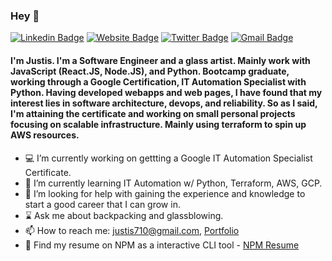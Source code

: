 ### Hey 👋

[![Linkedin Badge](https://img.shields.io/badge/-justisgipson-blue?style=flat&logo=Linkedin&logoColor=white&link=https://www.linkedin.com/in/justis-gipson-00275216a/)](https://www.linkedin.com/in/justis-gipson-00275216a/)
[![Website Badge](https://img.shields.io/badge/-justisgipson.com-4486F3?style=flat&logo=Google-Chrome&logoColor=white&link=https://justisgipson.com)](https://justisgipson.com)
[![Twitter Badge](https://img.shields.io/badge/-@j_gipson-39B8FF?style=flat&labelColor=FEFEFE&logo=twitter&logoColor=white&link=https://twitter.com/j_gipson)](https://twitter.com/j_gipson)
[![Gmail Badge](https://img.shields.io/badge/-justis710-DE4C40?style=flat&logo=Gmail&logoColor=white&link=mailto:justis710@gmail.com)](mailto:justis710@gmail.com)

#### I'm Justis. I'm a Software Engineer and a glass artist. Mainly work with JavaScript (React.JS, Node.JS), and Python. Bootcamp graduate, working through a Google Certification, IT Automation Specialist with Python. Having developed webapps and web pages, I have found that my interest lies in software architecture, devops, and reliability. So as I said, I'm attaining the certificate and working on small personal projects focusing on scalable infrastructure. Mainly using terraform to spin up AWS resources.

<!--
**justisGipson/justisGipson** is a ✨ _special_ ✨ repository because its `README.md` (this file) appears on your GitHub profile.
-->
- :computer: I’m currently working on gettting a Google IT Automation Specialist Certificate.
- :snake: I’m currently learning IT Automation w/ Python, Terraform, AWS, GCP.
- :evergreen_tree: I’m looking for help with gaining the experience and knowledge to start a good career that I can grow in.
- :hourglass: Ask me about backpacking and glassblowing.
- 📫 How to reach me: justis710@gmail.com, [Portfolio](https://justisgipson.com)
- :floppy_disk: Find my resume on NPM as a interactive CLI tool - [NPM Resume](https://www.npmjs.com/package/justis-resume)
